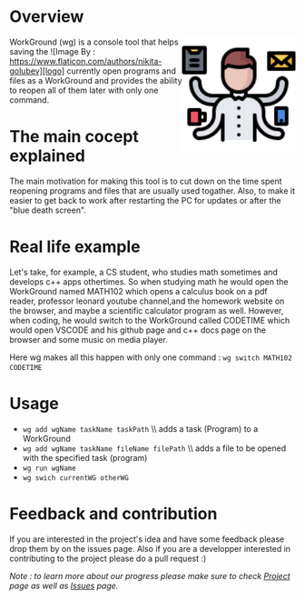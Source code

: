 # Overview

<img align="right" width="200" src="./img.png">

WorkGround (wg) is a console tool that helps saving the ![Image By : https://www.flaticon.com/authors/nikita-golubev][logo]
currently open programs and files as a WorkGround and provides
the ability to reopen all of them later with only one command.

# The main cocept explained
The main motivation for making this tool is to cut down on the time spent reopening programs and files that are usually used togather. Also, to make it easier to get back to work after restarting the PC for updates or after the "blue death screen".

# Real life example
Let's take, for example, a CS student, who studies math sometimes and develops c++ apps othertimes. So when studying math he would open the WorkGround named MATH102 which opens a calculus book on a pdf reader, professor leonard youtube channel,and the homework website on the browser, and maybe a scientific calculator program as well. However, when coding, he would switch to the WorkGround called CODETIME which would open VSCODE and his github page and c++ docs page on the browser and some music on media player.

Here wg makes all this happen with only one command : `wg switch MATH102 CODETIME`

# Usage
- `wg add wgName taskName taskPath`           \\\\ adds a task (Program) to a WorkGround
- `wg add wgName taskName fileName filePath`  \\\\ adds a file to be opened with the specified task (program)
- `wg run wgName`
- `wg swich currentWG otherWG`

# Feedback and contribution
If you are interested in the project's idea and have some feedback please drop them by on the issues page. Also if you are a developper interested in contributing to the project please do a pull request :)

*Note : to learn more about our progress please make sure to check [Project](https://github.com/mohasarc/WorkGround/projects/1) page as well as [Issues](https://github.com/mohasarc/WorkGround/issues) page.*
